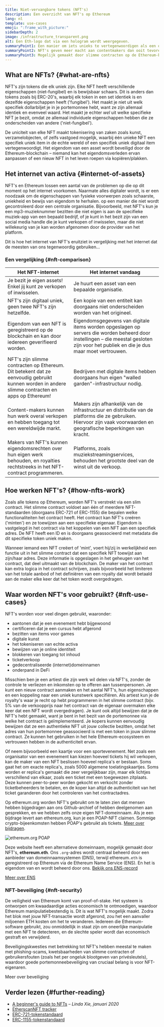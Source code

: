 ```yaml
---
title: Niet-vervangbare tokens (NFT's)
description: Een overzicht van NFT's op Ethereum
lang: nl
template: use-cases
emoji: ":frame_with_picture:"
sidebarDepth: 2
image: /infrastructure_transparent.png
alt: Een Eth-logo dat via een hologram wordt weergegeven.
summaryPoint1: Een manier om iets unieks te vertegenwoordigen als een op Ethereum gebaseerd activum.
summaryPoint2: NFT's geven meer macht aan contentmakers dan ooit tevoren.
summaryPoint3: Mogelijk gemaakt door slimme contracten op de Ethereum-blockchain.
---
```


## What are NFTs? \{#what-are-nfts}

NFT's zijn tokens die elk uniek zijn. Elke NFT heeft verschillende eigenschappen (niet-fungibel) en is bewijsbaar schaars. Dit is anders dan tokens zoals bij ERC-20's, waarbij elk token in een set identiek is en dezelfde eigenschappen heeft ('fungibel'). Het maakt je niet uit welk specifiek dollarbiljet je in je portemonnee hebt, want ze zijn allemaal identiek en evenveel waard. Het maakt je echter _wel_ uit welke specifieke NFT je bezit, omdat ze allemaal individuele eigenschappen hebben die ze onderscheiden van andere ('niet-fungibel').

De uniciteit van elke NFT maakt tokenisering van zaken zoals kunst, verzamelobjecten, of zelfs vastgoed mogelijk, waarbij één unieke NFT een specifiek uniek item in de echte wereld of een specifiek uniek digitaal item vertegenwoordigt. Het eigendom van een asset wordt beveiligd door de Ethereum-blockchain – niemand kan het eigendomsverleden ervan aanpassen of een nieuw NFT in het leven roepen via kopiëren/plakken.

<YouTube id="Xdkkux6OxfM" />

## Het internet van activa \{#internet-of-assets}

NFT's en Ethereum lossen een aantal van de problemen op die op dit moment op het internet voorkomen. Naarmate alles digitaler wordt, is er een noodzaak om de eigenschappen van fysieke voorwerpen zoals schaarste, uniekheid en bewijs van eigendom te herhalen. op een manier die niet wordt gecontroleerd door een centrale organisatie. Bijvoorbeeld, met NFT's kun je een mp3-muzieknummer bezitten die niet eigen is aan de specifieke muziek-app van een bepaald bedrijf, of je kunt in het bezit zijn van een social media handle die je kunt verkopen of inwisselen, maar die niet willekeurig van je kan worden afgenomen door de provider van het platform.

Dit is hoe het internet van NFT's eruitziet in vergelijking met het internet dat de meesten van ons tegenwoordig gebruiken...

### Een vergelijking \{#nft-comparison}

| Het NFT-internet                                                                                                                                | Het internet vandaag                                                                                                                                                                    |
| ----------------------------------------------------------------------------------------------------------------------------------------------- | --------------------------------------------------------------------------------------------------------------------------------------------------------------------------------------- |
| Je bezit je eigen assets! Enkel jij kunt ze verkopen of inwisselen.                                                                             | Je huurt een asset van een bepaalde organisatie.                                                                                                                                        |
| NFT's zijn digitaal uniek, geen twee NFT's zijn hetzelfde.                                                                                      | Een kopie van een entiteit kan doorgaans niet onderscheiden worden van het origineel.                                                                                                   |
| Eigendom van een NFT is geregistreerd op de blockchain en kan door iedereen geverifieerd worden.                                                | Eigendomsgegevens van digitale items worden opgeslagen op servers die worden beheerd door instellingen – die meestal gesloten zijn voor het publiek en die je dus maar moet vertrouwen. |
| NFT's zijn slimme contracten op Ethereum. Dit betekent dat ze eenvoudig gebruikt kunnen worden in andere slimme contracten en apps op Ethereum! | Bedrijven met digitale items hebben doorgaans hun eigen "walled garden"-infrastructuur nodig.                                                                                           |
| Content-makers kunnen hun werk overal verkopen en hebben toegang tot een wereldwijde markt.                                                     | Makers zijn afhankelijk van de infrastructuur en distributie van de platforms die ze gebruiken. Hiervoor zijn vaak voorwaarden en geografische beperkingen van kracht.                  |
| Makers van NFT's kunnen eigendomsrechten over hun eigen werk behouden, en royalties rechtstreeks in het NFT-contract programmeren.              | Platforms, zoals muziekstreamingservices, behouden het grootste deel van de winst uit de verkoop.                                                                                       |

## Hoe werken NFT's? \{#how-nfts-work}

Zoals alle tokens op Ethereum, worden NFT's verstrekt via een slim contract. Het slimme contract voldoet aan één of meerdere NFT-standaarden (doorgaans ERC-721 of ERC-1155) die bepalen welke functionaliteiten het contract heeft. Het contract kan NFT's creëren ('minten') en ze toewijzen aan een specifieke eigenaar. Eigendom is vastgelegd in het contract via het koppelen van een NFT aan een specifiek adres. De NFT heeft een ID en is doorgaans geassocieerd met metadata die dit specifieke token uniek maken.

Wanneer iemand een NFT creëert of 'mint', voert hij/zij in werkelijkheid een functie uit in het slimme contract dat een specifiek NFT toewijst aan zijn/haar adres. Deze informatie is opgeslagen in het geheugen van het contract, dat deel uitmaakt van de blockchain. De maker van het contract kan extra logica in het contract schrijven, zoals bijvoorbeeld het limiteren van het totale aanbod of het definiëren van een royalty dat wordt betaald aan de maker elke keer dat het token wordt overgedragen.

## Waar worden NFT's voor gebruikt? \{#nft-use-cases}

NFT's worden voor veel dingen gebruikt, waaronder:

- aantonen dat je een evenement hebt bijgewoond
- certificeren dat je een cursus hebt afgerond
- bezitten van items voor games
- digitale kunst
- het tokeniseren van echte activa
- bewijzen van je online identiteit
- blokkeren van toegang tot inhoud
- ticketverkoop
- gedecentraliseerde (internet)domeinnamen
- onderpand in DeFi

Misschien ben je een artiest die zijn werk wil delen via NFT's, zonder de controle te verliezen en inkomsten op te offeren aan tussenpersonen. Je kunt een nieuw contract aanmaken en het aantal NFT's, hun eigenschappen en een koppeling naar een uniek kunstwerk specifiëren. Als artiest kun je de royalty's waar je recht op hebt programmeren in het slimme contract (bijv. 5% van de verkoopprijs naar het contract van de eigenaar overmaken elke keer dat een NFT wordt overgedragen). Je kunt ook altijd bewijzen dat je de NFT's hebt gemaakt, want je bent in het bezit van de portemonnee via welke het contract is geïmplementeerd. Je kopers kunnen eenvoudig bewijzen dat ze een authentieke NFT uit jouw collectie bezitten, omdat het adres van hun portemonnee geassocieerd is met een token in jouw slimme contract. Ze kunnen het gebruiken in het hele Ethereum-ecosysteem en vertrouwen hebben in de authenticiteit ervan.

Of neem bijvoorbeeld een kaartje voor een sportevenement. Net zoals een organisator van een evenement kan kiezen hoeveel tickets hij wil verkopen, kan de maker van een NFT beslissen hoeveel replica's er bestaan. Soms gaat het om exacte replica's, zoals 5000 algemene toelatingskaartjes. Soms worden er replica's gemaakt die zeer vergelijkbaar zijn, maar elk lichtjes verschillend van elkaar, zoals een ticket met een toegewezen zitplaats. Deze kunnen peer-to-peer worden gekocht en verkocht zonder ticketbeheerders te betalen, en de koper kan altijd de authenticiteit van het ticket garanderen door het controleren van het contractadres.

Op ethereum.org worden NFT's gebruikt om te laten zien dat mensen hebben bijgedragen aan ons Github-archief of hebben deelgenomen aan gesprekken, en we hebben zelfs onze eigen NFT-domeinnaam. Als je een bijdrage levert aan ethereum.org, kun je een POAP-NFT claimen. Sommige crypto-bijeenkomsten hebben POAP's gebruikt als tickets. [Meer over bijdragen](/contributing/#poap).

![ethereum.org POAP](./poap.png)

Deze website heeft een alternatieve domeinnaam, mogelijk gemaakt door NFT's, **ethereum.eth**. Ons `.org`-adres wordt centraal beheerd door een aanbieder van domeinnaamsystemen (DNS), terwijl ethereum`.eth` is geregistreerd op Ethereum via de Ethereum Name Service (ENS). En het is eigendom van en wordt beheerd door ons. [Bekijk ons ENS-record](https://app.ens.domains/name/ethereum.eth)

[Meer over ENS](https://app.ens.domains)

<Divider />

### NFT-beveiliging \{#nft-security}

De veiligheid van Ethereum komt van proof-of-stake. Het systeem is ontworpen om kwaadaardige acties economisch te ontmoedigen, waardoor Ethereum manipulatiebestendig is. Dit is wat NFT's mogelijk maakt. Zodra het blok met jouw NFT-transactie wordt afgerond, zou het een aanvaller miljoenen ETH kosten om het te veranderen. Iedereen die Ethereum-software gebruikt, zou onmiddellijk in staat zijn om oneerlijke manipulatie met een NFT te detecteren, en de slechte speler wordt dan economisch gestraft en verwijderd.

Beveiligingskwesties met betrekking tot NFT's hebben meestal te maken met phishing-scams, kwetsbaarheden van slimme contracten of gebruikersfouten (zoals het per ongeluk blootgeven van privésleutels), waardoor goede portemonneebeveiliging van cruciaal belang is voor NFT-eigenaren.

<ButtonLink to="/security/">
  Meer over beveiliging
</ButtonLink>

## Verder lezen \{#further-reading}

- [A beginner's guide to NFTs](https://linda.mirror.xyz/df649d61efb92c910464a4e74ae213c4cab150b9cbcc4b7fb6090fc77881a95d) – _Linda Xie, januari 2020_
- [EtherscanNFT tracker](https://etherscan.io/nft-top-contracts)
- [ERC-721-tokenstandaard](/developers/docs/standards/tokens/erc-721/)
- [ERC-1155-tokenstandaard](/developers/docs/standards/tokens/erc-1155/)

<Divider />

<QuizWidget quizKey="nfts" />
